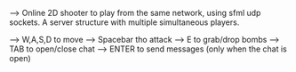 --> Online 2D shooter to play from the same network, 
using sfml udp sockets. A server structure
with multiple simultaneous players.

--> W,A,S,D to move
--> Spacebar tho attack
--> E to grab/drop bombs
--> TAB to open/close chat
--> ENTER to send messages (only when the chat is open)